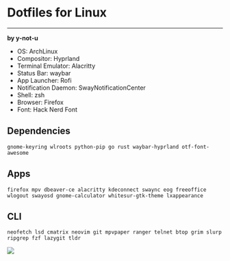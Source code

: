 # Dotfiles for Linux
---

**by y-not-u**

- OS: ArchLinux
- Compositor: Hyprland
- Terminal Emulator: Alacritty
- Status Bar: waybar
- App Launcher: Rofi
- Notification Daemon: SwayNotificationCenter
- Shell: zsh
- Browser: Firefox
- Font: Hack Nerd Font

## Dependencies
`gnome-keyring wlroots python-pip go rust waybar-hyprland otf-font-awesome`

## Apps
`firefox mpv dbeaver-ce alacritty kdeconnect swaync eog freeoffice wlogout swayosd gnome-calculator whitesur-gtk-theme lxappearance`

## CLI
`neofetch lsd cmatrix neovim git mpvpaper ranger telnet btop grim slurp ripgrep fzf lazygit tldr`

![](screenshots/desktop.png)
